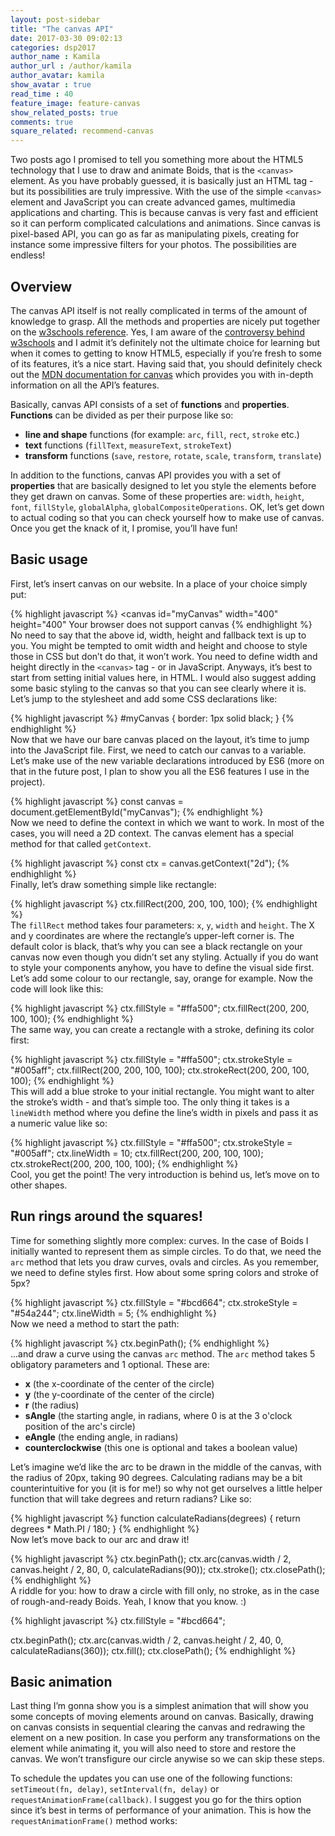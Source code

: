 ```yaml
---
layout: post-sidebar
title: "The canvas API"
date: 2017-03-30 09:02:13
categories: dsp2017
author_name : Kamila
author_url : /author/kamila
author_avatar: kamila
show_avatar : true
read_time : 40
feature_image: feature-canvas
show_related_posts: true
comments: true
square_related: recommend-canvas
---
```


Two posts ago I promised to tell you something more about the HTML5 technology that I use to draw and animate Boids, that is the `<canvas>` element. As you have probably guessed, it is basically just an HTML tag - but its possibilities are truly impressive. With the use of the simple `<canvas>` element and JavaScript you can create advanced games, multimedia applications and charting. This is because canvas is very fast and efficient so it can perform complicated calculations and animations. Since canvas is pixel-based API, you can go as far as manipulating pixels, creating for instance some impressive filters for your photos. The possibilities are endless!

## Overview

The canvas API itself is not really complicated in terms of the amount of knowledge to grasp. All the methods and properties are nicely put together on the [w3schools reference](https://www.w3schools.com/tags/ref_canvas.asp). Yes, I am aware of the [controversy behind w3schools](https://www.impressivewebs.com/w3schools-ugly-bad-good/) and I admit it’s definitely not the ultimate choice for learning but when it comes to getting to know HTML5, especially if you’re fresh to some of its features, it’s a nice start. Having said that, you should definitely check out the [MDN documentation for canvas](https://developer.mozilla.org/en-US/docs/Web/API/Canvas_API) which provides you with in-depth information on all the API’s features.

Basically, canvas API consists of a set of **functions** and **properties**. **Functions** can be divided as per their purpose like so:
+ **line and shape** functions (for example: `arc`, `fill`, `rect`, `stroke` etc.)
+ **text** functions (`fillText`, `measureText`, `strokeText`)
+ **transform** functions (`save`, `restore`, `rotate`, `scale`, `transform`, `translate`)

In addition to the functions, canvas API provides you with a set of **properties** that are basically designed to let you style the elements before they get drawn on canvas. Some of these properties are: `width`, `height`, `font`, `fillStyle`, `globalAlpha`, `globalCompositeOperations`. OK, let’s get down to actual coding so that you can check yourself how to make use of canvas. Once you get the knack of it, I promise, you’ll have fun!

## Basic usage

First, let’s insert canvas on our website. In a place of your choice simply put:

{% highlight javascript %}
<canvas id="myCanvas" width="400" height="400"
	Your browser does not support canvas
</canvas>
{% endhighlight %}<br>
No need to say that the above id, width, height and fallback text is up to you. You might be tempted to omit width and height and choose to style those in CSS but don’t do that, it won’t work. You need to define width and height directly in the `<canvas>` tag - or in JavaScript. Anyways, it’s best to start from setting initial values here, in HTML. I would also suggest adding some basic styling to the canvas so that you can see clearly where it is. Let’s jump to the stylesheet and add some CSS declarations like:

{% highlight javascript %}
#myCanvas {
    border: 1px solid black;
}
{% endhighlight %}<br>
Now that we have our bare canvas placed on the layout, it’s time to jump into the JavaScript file. First, we need to catch our canvas to a variable. Let’s make use of the new variable declarations introduced by ES6 (more on that in the future post, I plan to show you all the ES6 features I use in the project). 

{% highlight javascript %}
const canvas = document.getElementById("myCanvas");
{% endhighlight %}<br>
Now we need to define the context in which we want to work. In most of the cases, you will need a 2D context. The canvas element has a special method for that called `getContext`.

{% highlight javascript %}
const ctx = canvas.getContext("2d");
{% endhighlight %}<br>
Finally, let’s draw something simple like rectangle:

{% highlight javascript %}
ctx.fillRect(200, 200, 100, 100);
{% endhighlight %}<br>
The `fillRect` method takes four parameters: `x`, `y`, `width` and `height`. The X and y coordinates are where the rectangle’s upper-left corner is. The default color is black, that’s why you can see a black rectangle on your canvas now even though you didn’t set any styling. Actually if you do want to style your components anyhow, you have to define the visual side first. Let’s add some colour to our rectangle, say, orange for example. Now the code will look like this:

{% highlight javascript %}
ctx.fillStyle = "#ffa500";
ctx.fillRect(200, 200, 100, 100);
{% endhighlight %}<br>
The same way, you can create a rectangle with a stroke, defining its color first:

{% highlight javascript %}
ctx.fillStyle = "#ffa500";
ctx.strokeStyle = "#005aff";
ctx.fillRect(200, 200, 100, 100);
ctx.strokeRect(200, 200, 100, 100);
{% endhighlight %}<br>
This will add a blue stroke to your initial rectangle. You might want to alter the stroke’s width - and that’s simple too. The only thing it takes is a `lineWidth` method where you define the line’s width in pixels and pass it as a numeric value like so:

{% highlight javascript %}
ctx.fillStyle = "#ffa500";
ctx.strokeStyle = "#005aff";
ctx.lineWidth = 10;
ctx.fillRect(200, 200, 100, 100);
ctx.strokeRect(200, 200, 100, 100);
{% endhighlight %}<br>
Cool, you get the point! The very introduction is behind us, let’s move on to other shapes.

## Run rings around the squares!

Time for something slightly more complex: curves. In the case of Boids I initially wanted to represent them as simple circles. To do that, we need the `arc` method that lets you draw curves, ovals and circles. As you remember, we need to define styles first. How about some spring colors and stroke of 5px?

{% highlight javascript %}
ctx.fillStyle = "#bcd664";
ctx.strokeStyle = "#54a244";
ctx.lineWidth = 5;
{% endhighlight %}<br>
Now we need a method to start the path:

{% highlight javascript %}
ctx.beginPath();
{% endhighlight %}<br>
...and draw a curve using the canvas `arc` method. The `arc` method takes 5 obligatory parameters and 1 optional. These are:
+ **x** (the x-coordinate of the center of the circle)
+ **y** (the y-coordinate of the center of the circle)
+ **r** (the radius)
+ **sAngle** (the starting angle, in radians, where 0 is at the 3 o'clock position of the arc's circle)
+ **eAngle** (the ending angle, in radians)
+ **counterclockwise** (this one is optional and takes a boolean value)

Let’s imagine we’d like the arc to be drawn in the middle of the canvas, with the radius of 20px, taking 90 degrees. Calculating radians may be a bit counterintuitive for you (it is for me!) so why not get ourselves a little helper function that will take degrees and return radians? Like so:

{% highlight javascript %}
function calculateRadians(degrees) {
    return degrees * Math.PI / 180;
}
{% endhighlight %}<br>
Now let’s move back to our arc and draw it!

{% highlight javascript %}
ctx.beginPath();
ctx.arc(canvas.width / 2, canvas.height / 2, 80, 0, calculateRadians(90));
ctx.stroke();
ctx.closePath();
{% endhighlight %}<br>
A riddle for you: how to draw a circle with fill only, no stroke, as in the case of rough-and-ready Boids. Yeah, I know that you know. :)

{% highlight javascript %}
ctx.fillStyle = "#bcd664";

ctx.beginPath();
ctx.arc(canvas.width / 2, canvas.height / 2, 40, 0, calculateRadians(360));
ctx.fill();
ctx.closePath();
{% endhighlight %}<br>

## Basic animation

Last thing I’m gonna show you is a simplest animation that will show you some concepts of moving elements around on canvas. Basically, drawing on canvas consists in sequential clearing the canvas and redrawing the element on a new position. In case you perform any transformations on the element while animating it, you will also need to store and restore the canvas. We won’t transfigure our circle anywise so we can skip these steps.

To schedule the updates you can use one of the following functions: `setTimeout(fn, delay)`, `setInterval(fn, delay)` or` requestAnimationFrame(callback)`. I suggest you go for the thirs option since it’s best in terms of performance of your animation. This is how the `requestAnimationFrame()` method works:







